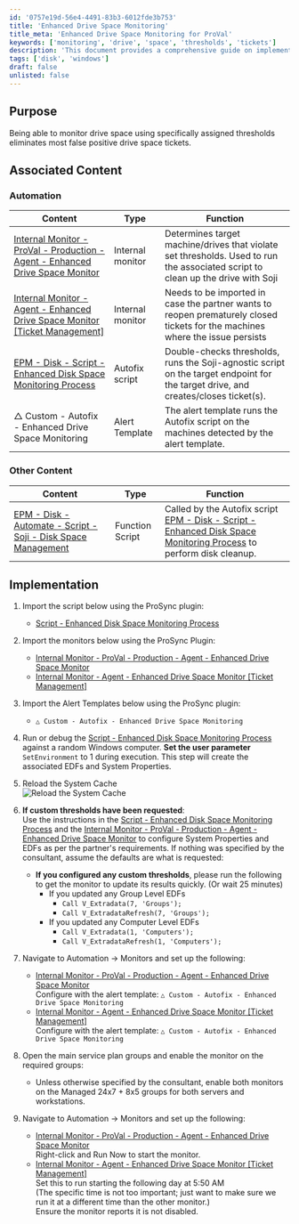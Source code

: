 ```yaml
---
id: '0757e19d-56e4-4491-83b3-6012fde3b753'
title: 'Enhanced Drive Space Monitoring'
title_meta: 'Enhanced Drive Space Monitoring for ProVal'
keywords: ['monitoring', 'drive', 'space', 'thresholds', 'tickets']
description: 'This document provides a comprehensive guide on implementing enhanced drive space monitoring using specific thresholds to reduce false positive drive space tickets in ProVal. It includes associated content, implementation steps, and configuration details for monitors and alert templates.'
tags: ['disk', 'windows']
draft: false
unlisted: false
---
```


## Purpose

Being able to monitor drive space using specifically assigned thresholds eliminates most false positive drive space tickets.

## Associated Content

### Automation

| Content                                                                                                                                          | Type            | Function                                                                                                                                                                    |
|--------------------------------------------------------------------------------------------------------------------------------------------------|-----------------|----------------------------------------------------------------------------------------------------------------------------------------------------------------------------|
| [Internal Monitor - ProVal - Production - Agent - Enhanced Drive Space Monitor](<../cwa/monitors/Agent - Enhanced Drive Space Monitor.md>)              | Internal monitor | Determines target machine/drives that violate set thresholds. Used to run the associated script to clean up the drive with Soji                                        |
| [Internal Monitor - Agent - Enhanced Drive Space Monitor [Ticket Management]](<../cwa/monitors/Enhanced Drive Space Monitor Ticket Management.md>)                  | Internal monitor | Needs to be imported in case the partner wants to reopen prematurely closed tickets for the machines where the issue persists                                          |
| [EPM - Disk - Script - Enhanced Disk Space Monitoring Process](<../cwa/scripts/Enhanced Disk Space Monitoring Process.md>)                                | Autofix script   | Double-checks thresholds, runs the Soji-agnostic script on the target endpoint for the target drive, and creates/closes ticket(s).                                      |
| △ Custom - Autofix - Enhanced Drive Space Monitoring                                                                                           | Alert Template   | The alert template runs the Autofix script on the machines detected by the alert template.                                                                                |

### Other Content

| Content                                                                                                                                          | Type            | Function                                                                                                                                                                    |
|--------------------------------------------------------------------------------------------------------------------------------------------------|-----------------|----------------------------------------------------------------------------------------------------------------------------------------------------------------------------|
| [EPM - Disk - Automate - Script - Soji - Disk Space Management](<../cwa/scripts/Soji - Disk Space Management.md>)                              | Function Script  | Called by the Autofix script [EPM - Disk - Script - Enhanced Disk Space Monitoring Process](<../cwa/scripts/Enhanced Disk Space Monitoring Process.md>) to perform disk cleanup. |

## Implementation

1. Import the script below using the ProSync plugin:
   - [Script - Enhanced Disk Space Monitoring Process](<../cwa/scripts/Enhanced Disk Space Monitoring Process.md>)

2. Import the monitors below using the ProSync Plugin:
   - [Internal Monitor - ProVal - Production - Agent - Enhanced Drive Space Monitor](<../cwa/monitors/Agent - Enhanced Drive Space Monitor.md>)
   - [Internal Monitor - Agent - Enhanced Drive Space Monitor [Ticket Management]](<../cwa/monitors/Enhanced Drive Space Monitor Ticket Management.md>)

3. Import the Alert Templates below using the ProSync plugin:
   - `△ Custom - Autofix - Enhanced Drive Space Monitoring`

4. Run or debug the [Script - Enhanced Disk Space Monitoring Process](<../cwa/scripts/Enhanced Disk Space Monitoring Process.md>) against a random Windows computer. **Set the user parameter** `SetEnvironment` to 1 during execution. This step will create the associated EDFs and System Properties.

5. Reload the System Cache  
   ![Reload the System Cache](https://proval.itglue.com/5078775/docs/14876168/images/21622864)

6. **If custom thresholds have been requested**:  
   Use the instructions in the [Script - Enhanced Disk Space Monitoring Process](<../cwa/scripts/Enhanced Disk Space Monitoring Process.md>) and the [Internal Monitor - ProVal - Production - Agent - Enhanced Drive Space Monitor](<../cwa/monitors/Agent - Enhanced Drive Space Monitor.md>) to configure System Properties and EDFs as per the partner's requirements. If nothing was specified by the consultant, assume the defaults are what is requested:
   - **If you configured any custom thresholds**, please run the following to get the monitor to update its results quickly. (Or wait 25 minutes)
     - If you updated any Group Level EDFs
       - `Call V_Extradata(7, 'Groups');`
       - `Call V_ExtradataRefresh(7, 'Groups');`
     - If you updated any Computer Level EDFs
       - `Call V_Extradata(1, 'Computers');`
       - `Call V_ExtradataRefresh(1, 'Computers');`

7. Navigate to Automation -> Monitors and set up the following:
   - [Internal Monitor - ProVal - Production - Agent - Enhanced Drive Space Monitor](<../cwa/monitors/Agent - Enhanced Drive Space Monitor.md>)  
     Configure with the alert template: `△ Custom - Autofix - Enhanced Drive Space Monitoring`
   - [Internal Monitor - Agent - Enhanced Drive Space Monitor [Ticket Management]](<../cwa/monitors/Enhanced Drive Space Monitor Ticket Management.md>)  
     Configure with the alert template: `△ Custom - Autofix - Enhanced Drive Space Monitoring`

8. Open the main service plan groups and enable the monitor on the required groups:
   - Unless otherwise specified by the consultant, enable both monitors on the Managed 24x7 + 8x5 groups for both servers and workstations.

9. Navigate to Automation -> Monitors and set up the following:
   - [Internal Monitor - ProVal - Production - Agent - Enhanced Drive Space Monitor](<../cwa/monitors/Agent - Enhanced Drive Space Monitor.md>)  
     Right-click and Run Now to start the monitor.
   - [Internal Monitor - Agent - Enhanced Drive Space Monitor [Ticket Management]](<../cwa/monitors/Enhanced Drive Space Monitor Ticket Management.md>)  
     Set this to run starting the following day at 5:50 AM  
     (The specific time is not too important; just want to make sure we run it at a different time than the other monitor.)  
     Ensure the monitor reports it is not disabled.

